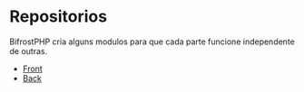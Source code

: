 # Repositorios

BifrostPHP cria alguns modulos para que cada parte funcione independente de outras.

* [Front](https://github.com/Felipe-Cavalca/BifrostPHP-Front)
* [Back](https://github.com/Felipe-Cavalca/BifrostPHP-Back)
